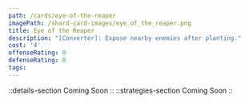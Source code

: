 ```yaml
---
path: /cards/eye-of-the-reaper
imagePath: /shard-card-images/eye_of_the_reaper.png
title: Eye of the Reaper
description: "[Converter]: Expose nearby enemies after planting."
cost: '4'
offenseRating: 0
defenseRating: 0
tags:
---
```

::details-section
Coming Soon
::
::strategies-section
Coming Soon
::
